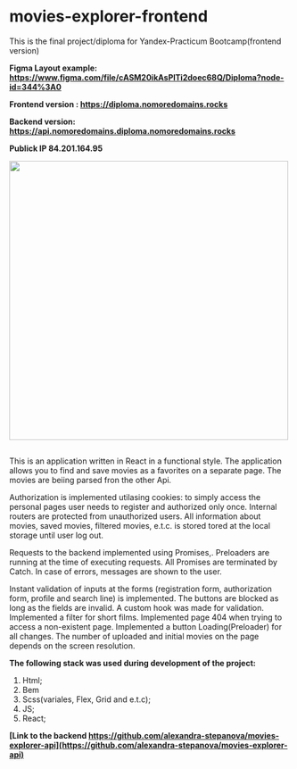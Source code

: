 # movies-explorer-frontend

This is the final project/diploma for Yandex-Practicum Bootcamp(frontend version)

**Figma Layout example: https://www.figma.com/file/cASM20ikAsPlTi2doec68Q/Diploma?node-id=344%3A0**

**Frontend version : https://diploma.nomoredomains.rocks**

**Backend version: https://api.nomoredomains.diploma.nomoredomains.rocks**

**Publick IP 84.201.164.95**

<code><img height="500" src="https://github.com/alexandra-stepanova/movies-explorer-frontend/blob/level-3/public/%20movies_searcher.gif"></code>

##

This is an application written in React in a functional style. The application allows you to find and save movies as a favorites on a separate page. The movies are beiing parsed fron the other Api.

Authorization is implemented utilasing cookies: to simply access the personal pages user needs to register and authorized only once. Internal routers are protected from unauthorized users. All information about movies, saved movies, filtered movies, e.t.c. is stored tored at the local storage until user log out.

Requests to the backend implemented using Promises,. Preloaders are running at the time of executing requests. All Promises are terminated by Catch. In case of errors, messages are shown to the user.

Instant validation of inputs at the forms (registration form, authorization form, profile and search line) is implemented. The buttons are blocked as long as the fields are invalid. A custom hook was made for validation.
Implemented a filter for short films.
Implemented page 404 when trying to access a non-existent page.
Implemented a button Loading(Preloader) for all changes. The number of uploaded and initial movies on the page depends on the screen resolution.

**The following stack was used during development of the project:**
1. Html;
2. Bem
3. Scss(variales, Flex, Grid and e.t.c);
4. JS;
5. React;


**[Link to the backend https://github.com/alexandra-stepanova/movies-explorer-api](https://github.com/alexandra-stepanova/movies-explorer-api)**
